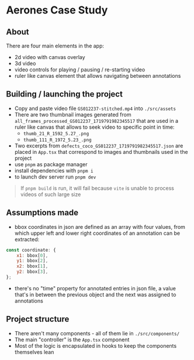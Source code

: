 # Aerones Case Study

## About

There are four main elements in the app:

- 2d video with canvas overlay
- 3d video
- video controls for playing / pausing / re-starting video
- ruler like canvas element that allows navigating between annotations

## Building / launching the project

- Copy and paste video file `GS012237-stitched.mp4` into `./src/assets`
- There are two thumbnail images generated
  from `all_frames_processed_GS012237_1719791982345517` that are used in a ruler like
  canvas that allows to seek video to specific point in time:
    - `thumb_21_R_1592_5.27_.png`
    - `thumb_111_R_1972_5.23_.png`
- Two excerpts from `defects_coco_GS012237_1719791982345517.json` are placed in `App.tsx`
  that correspond to images and thumbnails used in the project
- use `pnpm` as package manager
- install dependencies with `pnpm i`
- to launch dev server run `pnpm dev`

> If `pnpm build` is run, it will fail because `vite` is unable to process videos of such
> large size

## Assumptions made

- bbox coordinates in json are defined as an array with four values, from which upper left
  and lower right coordinates of an annotation can be extracted:

```javascript
const coordinate: {
    x1: bbox[0],
    y1: bbox[2],
    x2: bbox[1],
    y2: bbox[3],
};
```

- there's no "time" property for annotated entries in json file, a value that's in between
  the previous object and the next was assigned to annotations

## Project structure

- There aren't many components - all of them lie in `./src/components/`
- The main "controller" is the `App.tsx` component
- Most of the logic is encapsulated in hooks to keep the components themselves lean
